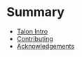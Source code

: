# Summary

- [Talon Intro](./talon-intro.md)
- [Contributing](./CONTRIBUTING.md)
- [Acknowledgements](./ATTRIBUTIONS.md)
